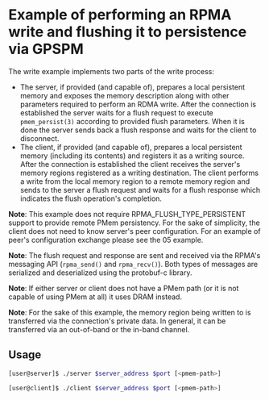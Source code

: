 Example of performing an RPMA write and flushing it to persistence via GPSPM
===

The write example implements two parts of the write process:
- The server, if provided (and capable of), prepares a local persistent memory
and exposes the memory description along with other parameters required
to perform an RDMA write. After the connection is established the server waits
for a flush request to execute `pmem_persist(3)` according to provided flush
parameters. When it is done the server sends back a flush response and waits
for the client to disconnect.
- The client, if provided (and capable of), prepares a local persistent memory
(including its contents) and registers it as a writing source.
After the connection is established the client receives the server's memory
regions registered as a writing destination. The client performs a write from
the local memory region to a remote memory region and sends to the server a flush
request and waits for a flush response which indicates the flush operation's
completion.

**Note**: This example does not require RPMA_FLUSH_TYPE_PERSISTENT support
to provide remote PMem persistency. For the sake of simplicity, the client
does not need to know server's peer configuration. For an example of peer's
configuration exchange please see the 05 example.

**Note**: The flush request and response are sent and received via the RPMA's
messaging API (`rpma_send()` and `rpma_recv()`). Both types of messages are
serialized and deserialized using the protobuf-c library.

**Note**: If either server or client does not have a PMem path (or it is not
capable of using PMem at all) it uses DRAM instead.

**Note**: For the sake of this example, the memory region being written to is
transferred via the connection's private data. In general, it can be transferred
via an out-of-band or the in-band channel.

## Usage

```bash
[user@server]$ ./server $server_address $port [<pmem-path>]
```

```bash
[user@client]$ ./client $server_address $port [<pmem-path>]
```
